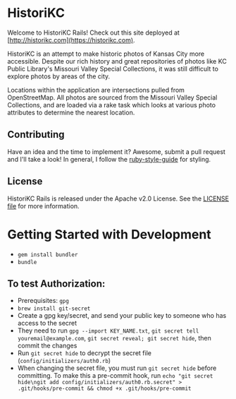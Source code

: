 # HistoriKC

Welcome to HistoriKC Rails! Check out this site deployed at [http://historikc.com](https://historikc.com).

HistoriKC is an attempt to make historic photos of Kansas City more accessible. Despite our rich history and great
repositories of photos like KC Public Library's Missouri Valley Special Collections, it was still difficult to explore photos
by areas of the city.

Locations within the application are intersections pulled from OpenStreetMap. All photos are sourced from the Missouri Valley
Special Collections, and are loaded via a rake task which looks at various photo attributes to determine the nearest location.

## Contributing

Have an idea and the time to implement it? Awesome, submit a pull request and I'll take a look! In general, I follow the
[ruby-style-guide](https://github.com/bbatsov/ruby-style-guide) for styling.

## License

HistoriKC Rails is released under the Apache v2.0 License. See the [LICENSE file](https://github.com/kyledrowan/historikc-rails/blob/master/LICENSE)
for more information.

# Getting Started with Development
* `gem install bundler`
* `bundle`

## To test Authorization:
* Prerequisites: `gpg`
* `brew install git-secret`
* Create a gpg key/secret, and send your public key to someone who has access to the secret
* They need to run `gpg --import KEY_NAME.txt`, `git secret tell youremail@example.com`, `git secret reveal; git secret hide`, then commit the changes
* Run `git secret hide` to decrypt the secret file (`config/initializers/auth0.rb`)
* When changing the secret file, you must run `git secret hide` before committing. To make this a pre-commit hook, run `echo "git secret hide\ngit add config/initializers/auth0.rb.secret" > .git/hooks/pre-commit && chmod +x .git/hooks/pre-commit`
